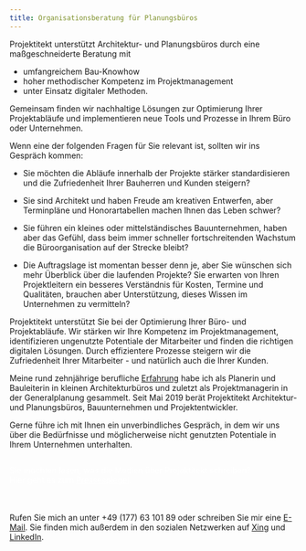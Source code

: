 ```yaml
---
title: Organisationsberatung für Planungsbüros
---
```


Projektitekt unterstützt Architektur- und Planungsbüros durch eine maßgeschneiderte Beratung mit
* umfangreichem Bau-Knowhow
* hoher methodischer Kompetenz im Projektmanagement
* unter Einsatz digitaler Methoden.

Gemeinsam finden wir nachhaltige Lösungen zur Optimierung Ihrer Projektabläufe und implementieren neue Tools und Prozesse in Ihrem Büro oder Unternehmen.

Wenn eine der folgenden Fragen für Sie relevant ist, sollten wir ins Gespräch kommen:

  * Sie möchten die Abläufe innerhalb der Projekte stärker standardisieren und die Zufriedenheit
    Ihrer Bauherren und Kunden steigern?

  * Sie sind Architekt und haben Freude am kreativen Entwerfen, aber Terminpläne
    und Honorartabellen machen Ihnen das Leben schwer?

  * Sie führen ein kleines oder mittelständisches Bauunternehmen, haben aber das 
    Gefühl, dass beim immer schneller fortschreitenden Wachstum die Büroorganisation auf der Strecke
    bleibt?

  * Die Auftragslage ist momentan besser denn je, aber Sie wünschen sich mehr
    Überblick über die laufenden Projekte? Sie erwarten von Ihren Projektleitern
    ein besseres Verständnis für Kosten, Termine und Qualitäten, brauchen aber Unterstützung,
    dieses Wissen im Unternehmen zu vermitteln?
    
Projektitekt unterstützt Sie bei der Optimierung Ihrer Büro- und Projektabläufe. Wir stärken wir Ihre Kompetenz im Projektmanagement, identifizieren ungenutzte Potentiale der Mitarbeiter und finden die richtigen digitalen Lösungen. Durch effizientere Prozesse steigern wir die Zufriedenheit Ihrer Mitarbeiter - und natürlich auch die Ihrer Kunden.

Meine rund zehnjährige berufliche [Erfahrung](/referenzen) habe ich als Planerin und
Bauleiterin in kleinen Architekturbüros und zuletzt als Projektmanagerin in der
Generalplanung gesammelt. Seit Mai 2019 berät Projektitekt Architektur- und Planungsbüros, Bauunternehmen und Projektentwickler.

Gerne führe ich mit Ihnen ein unverbindliches Gespräch, in dem wir uns über die
Bedürfnisse und möglicherweise nicht genutzten Potentiale in Ihrem Unternehmen
unterhalten.


<div style="background: var(--blue800);color: white;border-radius: 2px;padding: 15px;margin: -15px;margin-bottom: 20px">
    <p>Sie möchten lesen, was die Medien über Projektitekt schreiben? <br>
      Hier geht es zum <a href="https://projektitekt.de/presse" style="color: white">Pressespiegel</a>.</p></div>

Rufen Sie mich an unter +49 (177) 63 101 89 oder schreiben Sie mir eine
[E-Mail](mailto:sylvia.schuster@projektitekt.de). Sie finden mich außerdem in
den sozialen Netzwerken auf
[Xing](https://www.xing.com/profile/SylviaC_Schuster/portfolio) und
[LinkedIn](https://www.linkedin.com/in/sylvia-c-schuster/).
